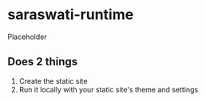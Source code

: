 # saraswati-runtime

Placeholder

## Does 2 things
1. Create the static site
1. Run it locally with your static site's theme and settings
